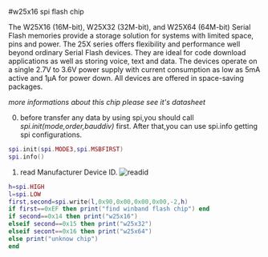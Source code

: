 #w25x16 spi flash chip

The W25X16 (16M-bit), W25X32 (32M-bit), and W25X64 (64M-bit) Serial Flash memories provide a storage solution for systems with limited space, pins and power. The 25X series offers flexibility and performance well beyond ordinary Serial Flash devices. They are ideal for code download applications as well as storing voice, text and data. The devices operate on a single 2.7V to 3.6V power supply with current consumption as low as 5mA active and 1μA for power down. All devices are offered in space-saving packages.

*more informations about this chip please see it's datasheet*

0. before transfer any data by using spi,you should call *spi.init(mode,order,bauddiv)* first. After that,you can use spi.info getting spi configurations.

```lua
spi.init(spi.MODE3,spi.MSBFIRST)
spi.info()
```

1. read Manufacturer Device ID.
![readid](www.github.com/zhaozhongchen/LogicMaster/examples/photo/w25x16/readid.png)

```lua
h=spi.HIGH
l=spi.LOW
first,second=spi.write(l,0x90,0x00,0x00,0x00,-2,h)
if first==0xEF then print("find winband flash chip") end
if second==0x14 then print("w25x16") 
elseif second==0x15 then print("w25x32")
elseif secont==0x16 then print("w25x64")
else print("unknow chip")
end
```

